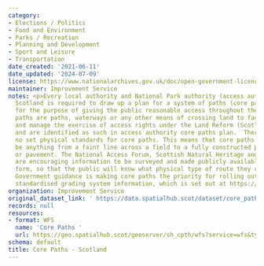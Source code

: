 ```yaml
---
category:
- Elections / Politics
- Food and Environment
- Parks / Recreation
- Planning and Development
- Sport and Leisure
- Transportation
date_created: '2021-06-11'
date_updated: '2024-07-09'
license: https://www.nationalarchives.gov.uk/doc/open-government-licence/version/3/
maintainer: Improvement Service
notes: <p>Every local authority and National Park authority (access authorities) in
  Scotland is required to draw up a plan for a system of paths (core paths) sufficient
  for the purpose of giving the public reasonable access throughout their area.   Core
  paths are paths, waterways or any other means of crossing land to facilitate, promote
  and manage the exercise of access rights under the Land Reform (Scotland) Act 2003,
  and are identified as such in access authority core paths plan.  There are, intentionally,
  no set physical standards for core paths. This means that core paths can physically
  be anything from a faint line across a field to a fully constructed path, track
  or pavement. The National Access Forum, Scottish Natural Heritage and Scottish Government
  are encouraging information to be surveyed and made publicly available, in a nationally-standardised
  form, so that the public will know what physical type of route they can expect.
  Government guidance is making core paths the priority for rolling out this national
  standardised grading system information, which is set out at https://www.pathsforall.org.uk/resources/resource/the-path-managers-guide-to-grading</p>
organization: Improvement Service
original_dataset_link: ' https://data.spatialhub.scot/dataset/core_paths-is'
records: null
resources:
- format: WFS
  name: 'Core Paths '
  url: https://geo.spatialhub.scot/geoserver/sh_cpth/wfs?service=wfs&typeName=sh_cpth:pub_cpth
schema: default
title: Core Paths - Scotland
---
```

